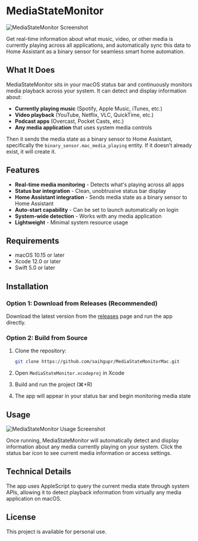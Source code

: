 # MediaStateMonitor

![MediaStateMonitor Screenshot](https://i.imgur.com/wr5PJA5.png)

Get real-time information about what music, video, or other media is currently playing across all applications, and automatically sync this data to Home Assistant as a binary sensor for seamless smart home automation.

## What It Does

MediaStateMonitor sits in your macOS status bar and continuously monitors media playback across your system. It can detect and display information about:

- **Currently playing music** (Spotify, Apple Music, iTunes, etc.)
- **Video playback** (YouTube, Netflix, VLC, QuickTime, etc.)
- **Podcast apps** (Overcast, Pocket Casts, etc.)
- **Any media application** that uses system media controls

Then it sends the media state as a binary sensor to Home Assistant, specifically the `binary_sensor.mac_media_playing` entity. If it doesn’t already exist, it will create it.

## Features

- **Real-time media monitoring** - Detects what's playing across all apps
- **Status bar integration** - Clean, unobtrusive status bar display
- **Home Assistant integration** - Sends media state as a binary sensor to Home Assistant
- **Auto-start capability** - Can be set to launch automatically on login
- **System-wide detection** - Works with any media application
- **Lightweight** - Minimal system resource usage

## Requirements

- macOS 10.15 or later
- Xcode 12.0 or later
- Swift 5.0 or later

## Installation

### Option 1: Download from Releases (Recommended)
Download the latest version from the [releases](https://github.com/saihgupr/MediaStateMonitorMac/releases) page and run the app directly.

### Option 2: Build from Source
1. Clone the repository:
   ```bash
   git clone https://github.com/saihgupr/MediaStateMonitorMac.git
   ```

2. Open `MediaStateMonitor.xcodeproj` in Xcode

3. Build and run the project (⌘+R)

4. The app will appear in your status bar and begin monitoring media state

## Usage

![MediaStateMonitor Usage Screenshot](https://i.imgur.com/ICl6zVP.png)

Once running, MediaStateMonitor will automatically detect and display information about any media currently playing on your system. Click the status bar icon to see current media information or access settings.

## Technical Details

The app uses AppleScript to query the current media state through system APIs, allowing it to detect playback information from virtually any media application on macOS.

## License

This project is available for personal use.
